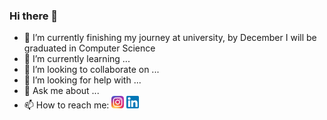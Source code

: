 ### Hi there 👋

- 🔭 I’m currently finishing my journey at university, by December I will be graduated in Computer Science
- 🌱 I’m currently learning ...
- 👯 I’m looking to collaborate on ...
- 🤔 I’m looking for help with ...
- 💬 Ask me about ...
- 📫 How to reach me:
  <a href="https://www.instagram.com/andrea_mangia_/?igshid=MzNlNGNkZWQ4Mg%3D%3D"><img src="Instagram_icon.png.webp" height=20vw width=20vw></a>
  <a href="www.linkedin.com/in/agostino-andrea-mangia-685427279"><img src="174857.png" height=20vw width=20vw></a>

